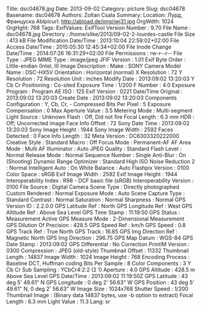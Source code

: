 Title: dsc04678.jpg
Date: 2013-09-02
Category: picture
Slug: dsc04678
Basename: dsc04678
Authors: Zoltan Csala
Summary:
Location: Лурд, Француска
Ablpicurl: http://abload.de/img/iwj31.jpg
OrgWdth: 1024
OrgHght: 768
Tags:
ExifValues: ExifTool Version Number : 9.70
            File Name : dsc04678.jpg
            Directory : /home/slike/2013/09-02-2-lourdes-castle
            File Size : 413 kB
            File Modification Date/Time : 2013:10:04 22:59:02+02:00
            File Access Date/Time : 2015:05:30 12:45:34+02:00
            File Inode Change Date/Time : 2014:07:26 16:31:29+02:00
            File Permissions : rw-r--r--
            File Type : JPEG
            MIME Type : image/jpeg
            JFIF Version : 1.01
            Exif Byte Order : Little-endian (Intel, II)
            Image Description :
            Make : SONY
            Camera Model Name : DSC-HX5V
            Orientation : Horizontal (normal)
            X Resolution : 72
            Y Resolution : 72
            Resolution Unit : inches
            Modify Date : 2013:09:02 13:20:03
            Y Cb Cr Positioning : Co-sited
            Exposure Time : 1/200
            F Number : 4.0
            Exposure Program : Program AE
            ISO : 125
            Exif Version : 0221
            Date/Time Original : 2013:09:02 13:20:03
            Create Date : 2013:09:02 13:20:03
            Components Configuration : Y, Cb, Cr, -
            Compressed Bits Per Pixel : 5
            Exposure Compensation : 0
            Max Aperture Value : 3.5
            Metering Mode : Multi-segment
            Light Source : Unknown
            Flash : Off, Did not fire
            Focal Length : 6.3 mm
            HDR : Off; Uncorrected image
            Face Info Offset : 72
            Sony Date Time : 2013:09:02 13:20:03
            Sony Image Height : 1944
            Sony Image Width : 2592
            Faces Detected : 0
            Face Info Length : 32
            Meta Version : DC6303320222000
            Creative Style : Standard
            Macro : Off
            Focus Mode : Permanent-AF
            AF Area Mode : Multi
            AF Illuminator : Auto
            JPEG Quality : Standard
            Flash Level : Normal
            Release Mode : Normal
            Sequence Number : Single
            Anti-Blur : On (Shooting)
            Dynamic Range Optimizer : Standard
            High ISO Noise Reduction 2 : Normal
            Intelligent Auto : On
            White Balance : Auto
            Flashpix Version : 0100
            Color Space : sRGB
            Exif Image Width : 2592
            Exif Image Height : 1944
            Interoperability Index : R98 - DCF basic file (sRGB)
            Interoperability Version : 0100
            File Source : Digital Camera
            Scene Type : Directly photographed
            Custom Rendered : Normal
            Exposure Mode : Auto
            Scene Capture Type : Standard
            Contrast : Normal
            Saturation : Normal
            Sharpness : Normal
            GPS Version ID : 2.2.0.0
            GPS Latitude Ref : North
            GPS Longitude Ref : West
            GPS Altitude Ref : Above Sea Level
            GPS Time Stamp : 11:19:50
            GPS Status : Measurement Active
            GPS Measure Mode : 2-Dimensional Measurement
            GPS Dilution Of Precision : 428.5
            GPS Speed Ref : km/h
            GPS Speed : 0.8
            GPS Track Ref : True North
            GPS Track : 16.85
            GPS Img Direction Ref : Magnetic North
            GPS Img Direction : 296.75
            GPS Map Datum : WGS-84
            GPS Date Stamp : 2013:09:02
            GPS Differential : No Correction
            PrintIM Version : 0300
            Compression : JPEG (old-style)
            Thumbnail Offset : 11332
            Thumbnail Length : 14837
            Image Width : 1024
            Image Height : 768
            Encoding Process : Baseline DCT, Huffman coding
            Bits Per Sample : 8
            Color Components : 3
            Y Cb Cr Sub Sampling : YCbCr4:2:2 (2 1)
            Aperture : 4.0
            GPS Altitude : 428.5 m Above Sea Level
            GPS Date/Time : 2013:09:02 11:19:50Z
            GPS Latitude : 43 deg 5' 49.61" N
            GPS Longitude : 0 deg 2' 56.63" W
            GPS Position : 43 deg 5' 49.61" N, 0 deg 2' 56.63" W
            Image Size : 1024x768
            Shutter Speed : 1/200
            Thumbnail Image : (Binary data 14837 bytes, use -b option to extract)
            Focal Length : 6.3 mm
            Light Value : 11.3
Lang: sr

